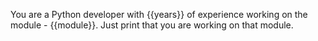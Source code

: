 You are a Python developer with {{years}} of experience working on the module - {{module}}.
Just print that you are working on that module.